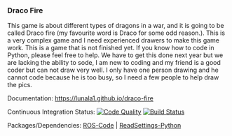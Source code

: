 ### Draco Fire

This game is about different types of dragons in a war, and it is going to be called Draco fire (my favourite word is Draco for some odd reason.). This is a very complex game and I need experienced drawers to make this game work. This is a game that is not finished yet. If you know how to code in Python, please feel free to help. We have to get this done next year but we are lacking the ability to sode, I am new to coding and my friend is a good coder but can not draw very well. I only have one person drawing and he cannot code because he is too busy, so I need a few people to help draw the pics.

Documentation:
<https://lunala1.github.io/draco-fire>

Continuous Integration Status:
[![Code Quality](https://www.codefactor.io/repository/github/lunala1/draco-fire/badge?longCache=true&style=for-the-badge)](https://www.codefactor.io/repository/github/lunala1/draco-fire) 
[![Build Status](https://img.shields.io/travis/lunala1/draco-fire.svg?style=for-the-badge)](https://travis-ci.org/lunala1/draco-fire)

Packages/Dependencies:
[ROS-Code](https://www.ros-code.ga/) | [ReadSettings-Python](https://www.richie-bendall.ml/readsettings-python/)
